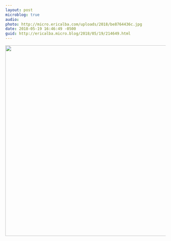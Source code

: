 ```yaml
---
layout: post
microblog: true
audio: 
photo: http://micro.ericalba.com/uploads/2018/be8764436c.jpg
date: 2018-05-19 16:46:49 -0500
guid: http://ericalba.micro.blog/2018/05/19/214649.html
---
```



<img src="http://micro.ericalba.com/uploads/2018/be8764436c.jpg" width="600" height="600" />
